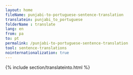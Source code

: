 ```yaml
---
layout: home
fileName: punjabi-to-portuguese-sentence-translation
translatein: punjabi_to_portuguese
folderName : translate
lang: en
from: pa
to: pt
permalink: /punjabi-to-portuguese-sentence-translation
tool: sentence-translations
nointernationalization: true
---
```

{% include section/translateinto.html %}
